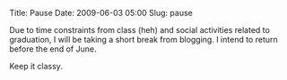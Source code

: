 Title: Pause
Date: 2009-06-03 05:00
Slug: pause

Due to time constraints from class (heh) and social activities related
to graduation, I will be taking a short break from blogging. I intend to
return before the end of June.

Keep it classy.

